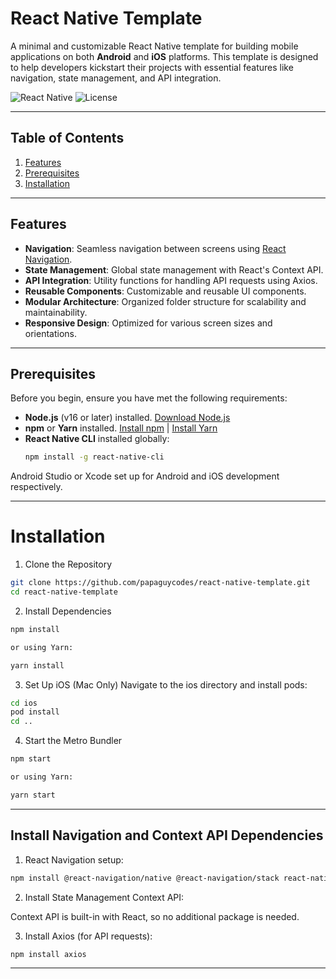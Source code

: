 # React Native Template

A minimal and customizable React Native template for building mobile applications on both **Android** and **iOS** platforms. This template is designed to help developers kickstart their projects with essential features like navigation, state management, and API integration.

![React Native](https://img.shields.io/badge/React%20Native-0.72.0-blue.svg)
![License](https://img.shields.io/badge/License-MIT-green.svg)

---

## Table of Contents

1. [Features](#features)
2. [Prerequisites](#prerequisites)
3. [Installation](#installation)

---

## Features

- **Navigation**: Seamless navigation between screens using [React Navigation](https://reactnavigation.org/).
- **State Management**: Global state management with React's Context API.
- **API Integration**: Utility functions for handling API requests using Axios.
- **Reusable Components**: Customizable and reusable UI components.
- **Modular Architecture**: Organized folder structure for scalability and maintainability.
- **Responsive Design**: Optimized for various screen sizes and orientations.

---

## Prerequisites

Before you begin, ensure you have met the following requirements:

- **Node.js** (v16 or later) installed. [Download Node.js](https://nodejs.org/)
- **npm** or **Yarn** installed. [Install npm](https://www.npmjs.com/get-npm) | [Install Yarn](https://classic.yarnpkg.com/en/docs/install)
- **React Native CLI** installed globally:
  ```bash
  npm install -g react-native-cli

Android Studio or Xcode set up for Android and iOS development respectively.



---

# Installation

1. Clone the Repository
```bash
git clone https://github.com/papaguycodes/react-native-template.git
cd react-native-template
```

2. Install Dependencies
```bash
npm install
```
```bash
or using Yarn:
```
```bash
yarn install
```

3. Set Up iOS (Mac Only) Navigate to the ios directory and install pods:
```bash
cd ios
pod install
cd ..
```


4. Start the Metro Bundler 
```bash
npm start
```
```bash
or using Yarn:
```
```bash
yarn start
```



---


## Install Navigation and Context API Dependencies

1. React Navigation setup:
```bash
npm install @react-navigation/native @react-navigation/stack react-native-screens react-native-safe-area-context
```

2. Install State Management Context API:

Context API is built-in with React, so no additional package is needed.



3. Install Axios (for API requests):
```bash
npm install axios
```

---
